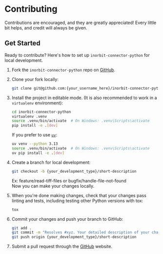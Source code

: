 # Contributing

Contributions are encouraged, and they are greatly appreciated! Every little bit helps, and credit will always be given.

## Get Started

Ready to contribute? Here's how to set up `inorbit-connector-python` for local development.

1. Fork the `inorbit-connector-python` repo on [GitHub](https://github.com/inorbit-ai/inorbit-connector-python).

2. Clone your fork locally:

    ```bash
    git clone git@github.com:{your_username_here}/inorbit-connector-python.git
    ```

3. Install the project in editable mode. (It is also recommended to work in a `virtualenv` environment):

    ```bash
    cd inorbit-connector-python
    virtualenv .venv
    source .venv/bin/activate  # On Windows: .venv\Scripts\activate
    pip install -e .[dev]
    ```

    If you prefer to use [`uv`](https://github.com/astral-sh/uv):

    ```bash
    uv venv --python 3.13
    source .venv/bin/activate  # On Windows: .venv\Scripts\activate
    uv pip install -e .[dev]
    ```

4. Create a branch for local development:

    ```bash
    git checkout -b {your_development_type}/short-description
    ```

   Ex: feature/read-tiff-files or bugfix/handle-file-not-found<br>
   Now you can make your changes locally.

5. When you're done making changes, check that your changes pass linting and tests, including testing other Python
   versions with tox:

    ```bash
    tox
    ```

6. Commit your changes and push your branch to GitHub:

    ```bash
    git add .
    git commit -m "Resolves #xyz. Your detailed description of your changes."
    git push origin {your_development_type}/short-description
    ```

7. Submit a pull request through the [GitHub](https://github.com/inorbit-ai/inorbit-connector-python/pulls) website.
